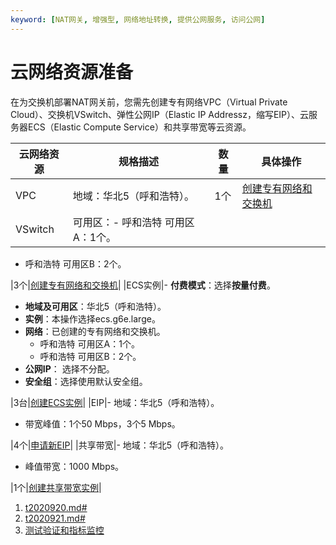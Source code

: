 ```yaml
---
keyword: [NAT网关, 增强型, 网络地址转换, 提供公网服务, 访问公网]
---
```


# 云网络资源准备

在为交换机部署NAT网关前，您需先创建专有网络VPC（Virtual Private Cloud）、交换机VSwitch、弹性公网IP（Elastic IP Addressz，缩写EIP）、云服务器ECS（Elastic Compute Service）和共享带宽等云资源。

|云网络资源|规格描述|数量|具体操作|
|-----|----|--|----|
|VPC|地域：华北5（呼和浩特）。|1个|[创建专有网络和交换机](/cn.zh-CN/快速入门/搭建IPv4专有网络.md)|
|VSwitch|可用区：-   呼和浩特 可用区A：1个。
-   呼和浩特 可用区B：2个。

|3个|[创建专有网络和交换机](/cn.zh-CN/快速入门/搭建IPv4专有网络.md)|
|ECS实例|-   **付费模式**：选择**按量付费**。
-   **地域及可用区**：华北5（呼和浩特）。
-   **实例**：本操作选择ecs.g6e.large。
-   **网络**：已创建的专有网络和交换机。
    -   呼和浩特 可用区A：1个。
    -   呼和浩特 可用区B：2个。
-   **公网IP**： 选择不分配。
-   **安全组**：选择使用默认安全组。

|3台|[创建ECS实例](/cn.zh-CN/快速入门/搭建IPv4专有网络.md)|
|EIP|-   地域：华北5（呼和浩特）。
-   带宽峰值：1个50 Mbps，3个5 Mbps。

|4个|[申请新EIP](/cn.zh-CN/用户指南/申请EIP/申请新EIP.md)|
|共享带宽|-   地域：华北5（呼和浩特）。
-   峰值带宽：1000 Mbps。

|1个|[创建共享带宽实例](/cn.zh-CN/用户指南/创建共享带宽实例.md)|

1.  [t2020920.md\#]()
2.  [t2020921.md\#]()
3.  [测试验证和指标监控]()

